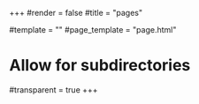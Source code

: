 +++
#render = false
#title = "pages"

#template = ""
#page_template = "page.html"

# Allow for subdirectories
#transparent = true
+++
